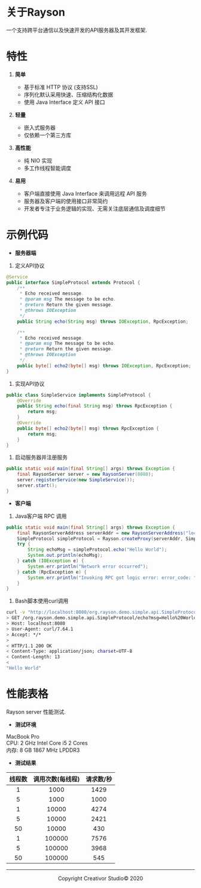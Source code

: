 # 关于Rayson
一个支持跨平台通信以及快速开发的API服务器及其开发框架.

# 特性

1. **简单**
	+ 基于标准 HTTP 协议 (支持SSL)
	+ 序列化默认采用快速、压缩结构化数据
	+ 使用 Java Interface 定义 API 接口

1. **轻量**
	+ 嵌入式服务器
	+ 仅依赖一个第三方库

1. **高性能**
	+ 纯 NIO 实现
	+ 多工作线程智能调度

1. **易用**
	+ 客户端直接使用 Java Interface 来调用远程 API 服务
	+ 服务器及客户端的使用接口非常简约
	+ 开发者专注于业务逻辑的实现、无需关注底层通信及调度细节

# 示例代码

* **服务器端**

1. 定义API协议
```java
@Service
public interface SimpleProtocol extends Protocol {
	/**
	 * Echo received message. 
	 * @param msg The message to be echo.
	 * @return Return the given message.
	 * @throws IOException
	 */
	public String echo(String msg) throws IOException, RpcException;

	/**
	 * Echo received message.
	 * @param msg The message to be echo.
	 * @return Return the given message.
	 * @throws IOException
	 */
	public byte[] echo2(byte[] msg) throws IOException, RpcException;
}
```
1. 实现API协议
```java
public class SimpleService implements SimpleProtocol {
	@Override
	public String echo(final String msg) throws RpcException {
		return msg;
	}
	@Override
	public byte[] echo2(byte[] msg) throws RpcException {
		return msg;
	}
}
```
1. 启动服务器并注册服务
```java
public static void main(final String[] args) throws Exception {
	final RaysonServer server = new RaysonServer(8080);
	server.registerService(new SimpleService());
	server.start();
}
```
* **客户端**
1. Java客户端 RPC 调用

```java
public static void main(final String[] args) throws Exception {
	final RaysonServerAddress serverAddr = new RaysonServerAddress("localhost", 8080);
	SimpleProtocol simpleProtocol = Rayson.createProxy(serverAddr, SimpleProtocol.class);
	try {
		String echoMsg = simpleProtocol.echo("Hello World");
		System.out.println(echoMsg);
	} catch (IOException e) {
		System.err.println("Network error occurred");
	} catch (RpcException e) {
		System.err.println("Invoking RPC got logic error: error_code: " + e.getCode() + " error_message: " + e.getMessage());
	}
}	
```

1.  Bash脚本使用curl调用
```bash
curl -v "http://localhost:8080/org.rayson.demo.simple.api.SimpleProtocol/echo?Hello%20World"
> GET /org.rayson.demo.simple.api.SimpleProtocol/echo?msg=Hello%20World HTTP/1.1
> Host: localhost:8080
> User-Agent: curl/7.64.1
> Accept: */*
>
< HTTP/1.1 200 OK
< Content-Type: application/json; charset=UTF-8
< Content-Length: 13
<
"Hello World"
```

# 性能表格
Rayson server 性能测试.

- **测试环境**

MacBook Pro  
CPU: 2 GHz Intel Core i5 2 Cores  
内存: 8 GB 1867 MHz LPDDR3  

- **测试结果**

| 线程数   |  调用次数(每线程)   |    请求数/秒   |
|:-------:|:----------------:|:-------------:|
|  1      |   1000           |      1429     |
|  5      |   1000           |      1000     |
|  1      |   10000          |      4274     |
|  5      |   10000          |      2421     |
|  50     |   10000          |      430      |
|  1      |   100000         |      7576     |
|  5      |   100000         |      3968     |
|  50     |   100000         |      545      |

* * *
<center>Copyright Creativor Studio&copy; 2020</center>